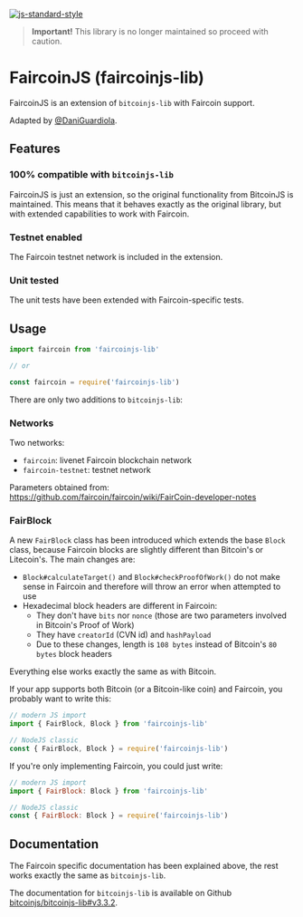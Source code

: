 [![js-standard-style](https://cdn.rawgit.com/feross/standard/master/badge.svg)](https://github.com/feross/standard)

> **Important!** This library is no longer maintained so proceed with caution.

# FaircoinJS (faircoinjs-lib)

FaircoinJS is an extension of `bitcoinjs-lib` with Faircoin support.

Adapted by [@DaniGuardiola](https://github.com/DaniGuardiola).

## Features

### 100% compatible with `bitcoinjs-lib`

FaircoinJS is just an extension, so the original functionality from BitcoinJS is maintained. This means that it behaves exactly as the original library, but with extended capabilities to work with Faircoin.

### Testnet enabled

The Faircoin testnet network is included in the extension.

### Unit tested

The unit tests have been extended with Faircoin-specific tests.

## Usage

```javascript
import faircoin from 'faircoinjs-lib'

// or

const faircoin = require('faircoinjs-lib')
```

There are only two additions to `bitcoinjs-lib`:

### Networks

Two networks:

- `faircoin`: livenet Faircoin blockchain network
- `faircoin-testnet`: testnet network

Parameters obtained from: https://github.com/faircoin/faircoin/wiki/FairCoin-developer-notes

### FairBlock

A new `FairBlock` class has been introduced which extends the base `Block` class, because Faircoin blocks are slightly different than Bitcoin's or Litecoin's. The main changes are:

- `Block#calculateTarget()` and `Block#checkProofOfWork()` do not make sense in Faircoin and therefore will throw an error when attempted to use
- Hexadecimal block headers are different in Faircoin:
  - They don't have `bits` nor `nonce` (those are two parameters involved in Bitcoin's Proof of Work)  
  - They have `creatorId` (CVN id) and `hashPayload`
  - Due to these changes, length is `108 bytes` instead of Bitcoin's `80 bytes` block headers

Everything else works exactly the same as with Bitcoin.

If your app supports both Bitcoin (or a Bitcoin-like coin) and Faircoin, you probably want to write this:

```js
// modern JS import
import { FairBlock, Block } from 'faircoinjs-lib'

// NodeJS classic
const { FairBlock, Block } = require('faircoinjs-lib')
```

If you're only implementing Faircoin, you could just write:

```js
// modern JS import
import { FairBlock: Block } from 'faircoinjs-lib'

// NodeJS classic
const { FairBlock: Block } = require('faircoinjs-lib')
```

## Documentation

The Faircoin specific documentation has been explained above, the rest works exactly the same as `bitcoinjs-lib`.

The documentation for `bitcoinjs-lib` is available on Github [bitcoinjs/bitcoinjs-lib#v3.3.2](https://github.com/bitcoinjs/bitcoinjs-lib/).
